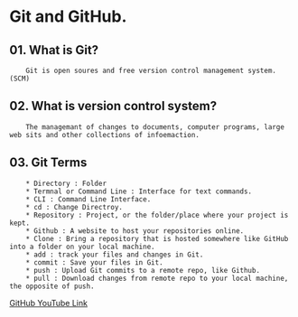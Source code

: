 # Git and GitHub.

## 01. What is Git?
        Git is open soures and free version control management system. (SCM)

## 02. What is version control system?
        The managemant of changes to documents, computer programs, large web sits and other collections of infoemaction.

## 03. Git Terms
        * Directory : Folder
        * Termnal or Command Line : Interface for text commands.
        * CLI : Command Line Interface.
        * cd : Change Directroy.
        * Repository : Project, or the folder/place where your project is kept.
        * Github : A website to host your repositories online.
        * Clone : Bring a repository that is hosted somewhere like GitHub into a folder on your local machine.
        * add : track your files and changes in Git.
        * commit : Save your files in Git.
        * push : Upload Git commits to a remote repo, like Github.
        * pull : Download changes from remote repo to your local machine, the opposite of push.


[GitHub YouTube Link](https://www.youtube.com/watch?v=tRZGeaHPoaw)
